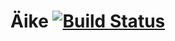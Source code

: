 Äike [![Build Status](https://travis-ci.org/zeux/aike.png?branch=master)](https://travis-ci.org/zeux/aike)
====
